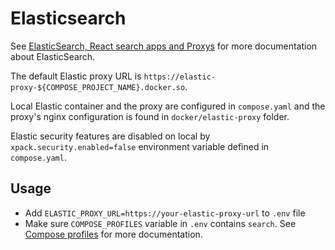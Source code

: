 # Elasticsearch

See [ElasticSearch, React search apps and Proxys](https://helsinkisolutionoffice.atlassian.net/wiki/spaces/HEL/pages/8202256385/ElasticSearch+React+search+apps+and+Proxys) for more documentation about ElasticSearch.

The default Elastic proxy URL is `https://elastic-proxy-${COMPOSE_PROJECT_NAME}.docker.so`.

Local Elastic container and the proxy are configured in `compose.yaml` and the proxy's nginx configuration is found in `docker/elastic-proxy` folder.

Elastic security features are disabled on local by `xpack.security.enabled=false` environment variable defined in `compose.yaml`.

## Usage

- Add `ELASTIC_PROXY_URL=https://your-elastic-proxy-url` to `.env` file
- Make sure `COMPOSE_PROFILES` variable in `.env` contains `search`. See [Compose profiles](/documentation/local.md#compose-profiles) for more documentation.
